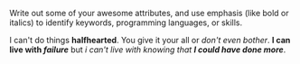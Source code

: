 Write out some of your awesome attributes, and use emphasis (like bold or italics) to identify keywords, programming languages, or skills. 

I can't do things **halfhearted**. You give it your all or *don't even bother*. __I can live with *failure*__ but *i can't live with knowing that __I could have done more__*.
